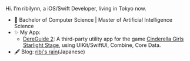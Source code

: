 Hi. I’m ribilynn, a iOS/Swift Developer, living in Tokyo now.
- 📖 Bachelor of Computer Science | Master of Artificial Intelligence Science
- ✨ My App:
  - [DereGuide 2](https://apps.apple.com/us/app/id1493630000): A third-party utility app for the game [Cinderella Girls Starlight Stage](https://cinderella.idolmaster.jp/sl-stage/), using UIKit/SwiftUI, Combine, Core Data.
- 🖋 Blog: [ribi's rain](http://ribilynn.com)(Japanese)
